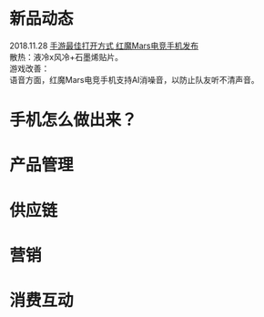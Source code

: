 
# 新品动态

2018.11.28 [手游最佳打开方式 红魔Mars电竞手机发布](http://mobile.zol.com.cn/703/7039272.html)<br>
散热：液冷x风冷+石墨烯贴片。<br>
游戏改善：<br>
语音方面，红魔Mars电竞手机支持AI消噪音，以防止队友听不清声音。<br>

# 手机怎么做出来？

# 产品管理

# 供应链

# 营销

# 消费互动

